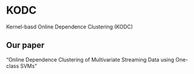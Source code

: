 # KODC
Kernel-basd Online Dependence Clustering (KODC)

## Our paper
“Online Dependence Clustering of Multivariate Streaming Data using One-class SVMs”
